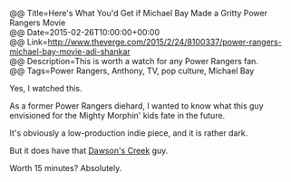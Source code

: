 @@ Title=Here's What You'd Get if Michael Bay Made a Gritty Power Rangers Movie  
@@ Date=2015-02-26T10:00:00+00:00  
@@ Link=http://www.theverge.com/2015/2/24/8100337/power-rangers-michael-bay-movie-adi-shankar  
@@ Description=This is worth a watch for any Power Rangers fan.    
@@ Tags=Power Rangers, Anthony, TV, pop culture, Michael Bay  

Yes, I watched this. 

As a former Power Rangers diehard, I wanted to know what this guy envisioned for the Mighty Morphin' kids fate in the future.

It's obviously a low-production indie piece, and it is rather dark.

But it does have that [Dawson's Creek][wikipedia] guy.

Worth 15 minutes? Absolutely.

[wikipedia]: https://en.wikipedia.org/wiki/James_Van_Der_Beek
